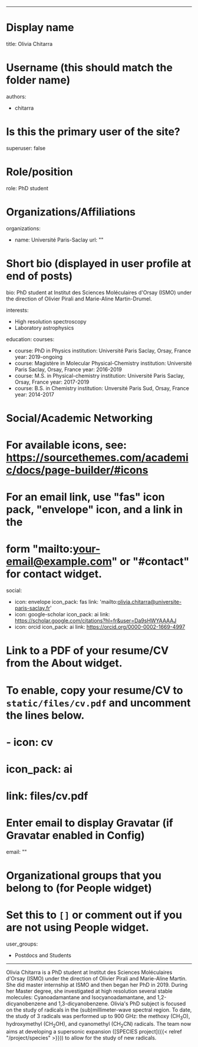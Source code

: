 
---
# Display name
title: Olivia Chitarra

# Username (this should match the folder name)
authors:
- chitarra

# Is this the primary user of the site?
superuser: false

# Role/position
role: PhD student

# Organizations/Affiliations
organizations:
- name: Université Paris-Saclay
url: ""

# Short bio (displayed in user profile at end of posts)
bio: PhD student at Institut des Sciences Moléculaires d'Orsay (ISMO) under the direction of Olivier Pirali and Marie-Aline Martin-Drumel.

interests:
- High resolution spectroscopy
- Laboratory astrophysics

education:
  courses:
  - course: PhD in Physics
    institution: Université Paris Saclay, Orsay, France
    year: 2019-ongoing
  - course: Magistère in Molecular Physical-Chemistry
    institution: Université Paris Saclay, Orsay, France
    year: 2016-2019
  - course: M.S. in Physical-chemistry 
    institution: Université Paris Saclay, Orsay, France
    year: 2017-2019
  - course: B.S. in Chemistry 
    institution: Unversité Paris Sud, Orsay, France
    year: 2014-2017

# Social/Academic Networking
# For available icons, see: https://sourcethemes.com/academic/docs/page-builder/#icons
#   For an email link, use "fas" icon pack, "envelope" icon, and a link in the
#   form "mailto:your-email@example.com" or "#contact" for contact widget.
social:
- icon: envelope
  icon_pack: fas
  link: 'mailto:olivia.chitarra@universite-paris-saclay.fr'
- icon: google-scholar
  icon_pack: ai
  link: https://scholar.google.com/citations?hl=fr&user=Da9sHWYAAAAJ
- icon: orcid
  icon_pack: ai
  link: https://orcid.org/0000-0002-1669-4997
  
# Link to a PDF of your resume/CV from the About widget.
# To enable, copy your resume/CV to `static/files/cv.pdf` and uncomment the lines below.
# - icon: cv
#   icon_pack: ai
#   link: files/cv.pdf

# Enter email to display Gravatar (if Gravatar enabled in Config)
email: ""

# Organizational groups that you belong to (for People widget)
#   Set this to `[]` or comment out if you are not using People widget.
user_groups:
- Postdocs and Students
---

Olivia Chitarra is a PhD student at Institut des Sciences Moléculaires d'Orsay (ISMO) under the direction of Olivier Pirali and Marie-Aline Martin. She did master internship at ISMO and then began her PhD in 2019. During her Master degree, she investigated at high resolution several stable molecules: Cyanoadamantane and Isocyanoadamantane, and 1,2-dicyanobenzene and 1,3-dicyanobenzene. Olivia's PhD subject is focused on the study of radicals in the (sub)millimeter-wave spectral region. To date, the study of 3 radicals was performed up to 900 GHz: the methoxy (CH<sub>3</sub>O), hydroxymethyl (CH<sub>2</sub>OH), and cyanomethyl (CH<sub>2</sub>CN) radicals. The team now aims at developing a supersonic expansion ([SPECIES project]({{< relref "/project/species" >}})) to allow for the study of new radicals.

